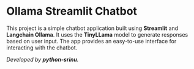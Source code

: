 # Ollama Streamlit Chatbot

This project is a simple chatbot application built using **Streamlit** and **Langchain Ollama**. It uses the **TinyLLama** model to generate responses based on user input. The app provides an easy-to-use interface for interacting with the chatbot.

*Developed by **python-srinu**.*

